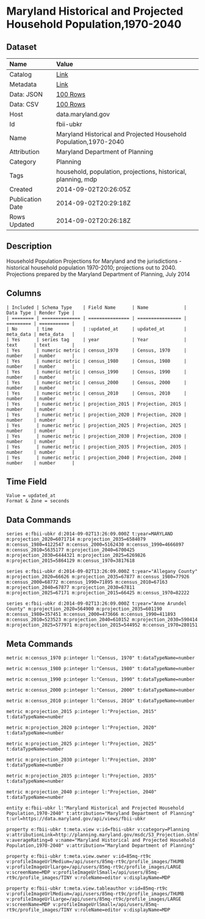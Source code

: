 # Maryland Historical and Projected Household Population,1970-2040

## Dataset

| Name | Value |
| :--- | :---- |
| Catalog | [Link](https://catalog.data.gov/dataset/maryland-historical-and-projected-household-population1970-2040-09833) |
| Metadata | [Link](https://data.maryland.gov/api/views/fbii-ubkr) |
| Data: JSON | [100 Rows](https://data.maryland.gov/api/views/fbii-ubkr/rows.json?max_rows=100) |
| Data: CSV | [100 Rows](https://data.maryland.gov/api/views/fbii-ubkr/rows.csv?max_rows=100) |
| Host | data.maryland.gov |
| Id | fbii-ubkr |
| Name | Maryland Historical and Projected Household Population,1970-2040 |
| Attribution | Maryland Department of Planning |
| Category | Planning |
| Tags | household, population, projections, historical, planning, mdp |
| Created | 2014-09-02T20:26:05Z |
| Publication Date | 2014-09-02T20:29:18Z |
| Rows Updated | 2014-09-02T20:26:18Z |

## Description

Household Population Projections for Maryland and the jurisdictions - historical household population 1970-2010; projections out to 2040.
Projections prepared by the Maryland Department of Planning, July 2014

## Columns

```ls
| Included | Schema Type    | Field Name      | Name             | Data Type | Render Type |
| ======== | ============== | =============== | ================ | ========= | =========== |
| No       | time           | :updated_at     | updated_at       | meta_data | meta_data   |
| Yes      | series tag     | year            | Year             | text      | text        |
| Yes      | numeric metric | census_1970     | Census, 1970     | number    | number      |
| Yes      | numeric metric | census_1980     | Census, 1980     | number    | number      |
| Yes      | numeric metric | census_1990     | Census, 1990     | number    | number      |
| Yes      | numeric metric | census_2000     | Census, 2000     | number    | number      |
| Yes      | numeric metric | census_2010     | Census, 2010     | number    | number      |
| Yes      | numeric metric | projection_2015 | Projection, 2015 | number    | number      |
| Yes      | numeric metric | projection_2020 | Projection, 2020 | number    | number      |
| Yes      | numeric metric | projection_2025 | Projection, 2025 | number    | number      |
| Yes      | numeric metric | projection_2030 | Projection, 2030 | number    | number      |
| Yes      | numeric metric | projection_2035 | Projection, 2035 | number    | number      |
| Yes      | numeric metric | projection_2040 | Projection, 2040 | number    | number      |
```

## Time Field

```ls
Value = updated_at
Format & Zone = seconds
```

## Data Commands

```ls
series e:fbii-ubkr d:2014-09-02T13:26:09.000Z t:year=MARYLAND m:projection_2020=6071714 m:projection_2035=6584079 m:census_1980=4122547 m:census_2000=5162430 m:census_1990=4666897 m:census_2010=5635177 m:projection_2040=6700425 m:projection_2030=6444321 m:projection_2025=6269826 m:projection_2015=5864129 m:census_1970=3817618

series e:fbii-ubkr d:2014-09-02T13:26:09.000Z t:year="Allegany County" m:projection_2020=66626 m:projection_2035=67877 m:census_1980=77926 m:census_2000=68772 m:census_1990=71895 m:census_2010=67163 m:projection_2040=67877 m:projection_2030=67811 m:projection_2025=67171 m:projection_2015=66425 m:census_1970=82222

series e:fbii-ubkr d:2014-09-02T13:26:09.000Z t:year="Anne Arundel County" m:projection_2020=564900 m:projection_2035=601190 m:census_1980=357451 m:census_2000=473666 m:census_1990=411893 m:census_2010=523523 m:projection_2040=610152 m:projection_2030=590414 m:projection_2025=577971 m:projection_2015=544952 m:census_1970=280151
```

## Meta Commands

```ls
metric m:census_1970 p:integer l:"Census, 1970" t:dataTypeName=number

metric m:census_1980 p:integer l:"Census, 1980" t:dataTypeName=number

metric m:census_1990 p:integer l:"Census, 1990" t:dataTypeName=number

metric m:census_2000 p:integer l:"Census, 2000" t:dataTypeName=number

metric m:census_2010 p:integer l:"Census, 2010" t:dataTypeName=number

metric m:projection_2015 p:integer l:"Projection, 2015" t:dataTypeName=number

metric m:projection_2020 p:integer l:"Projection, 2020" t:dataTypeName=number

metric m:projection_2025 p:integer l:"Projection, 2025" t:dataTypeName=number

metric m:projection_2030 p:integer l:"Projection, 2030" t:dataTypeName=number

metric m:projection_2035 p:integer l:"Projection, 2035" t:dataTypeName=number

metric m:projection_2040 p:integer l:"Projection, 2040" t:dataTypeName=number

entity e:fbii-ubkr l:"Maryland Historical and Projected Household Population,1970-2040" t:attribution="Maryland Department of Planning" t:url=https://data.maryland.gov/api/views/fbii-ubkr

property e:fbii-ubkr t:meta.view v:id=fbii-ubkr v:category=Planning v:attributionLink=http://planning.maryland.gov/msdc/S3_Projection.shtml v:averageRating=0 v:name="Maryland Historical and Projected Household Population,1970-2040" v:attribution="Maryland Department of Planning"

property e:fbii-ubkr t:meta.view.owner v:id=85mq-rt9c v:profileImageUrlMedium=/api/users/85mq-rt9c/profile_images/THUMB v:profileImageUrlLarge=/api/users/85mq-rt9c/profile_images/LARGE v:screenName=MDP v:profileImageUrlSmall=/api/users/85mq-rt9c/profile_images/TINY v:roleName=editor v:displayName=MDP

property e:fbii-ubkr t:meta.view.tableauthor v:id=85mq-rt9c v:profileImageUrlMedium=/api/users/85mq-rt9c/profile_images/THUMB v:profileImageUrlLarge=/api/users/85mq-rt9c/profile_images/LARGE v:screenName=MDP v:profileImageUrlSmall=/api/users/85mq-rt9c/profile_images/TINY v:roleName=editor v:displayName=MDP
```